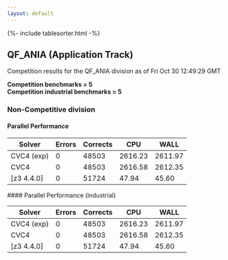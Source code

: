 ```yaml
---
layout: default
---
```

{%- include tablesorter.html -%}

##  QF_ANIA (Application Track)

Competition results for the QF_ANIA division as of Fri Oct 30 12:49:29 GMT

**Competition benchmarks = 5** 
**<br/>Competition industrial benchmarks = 5** 

###  Non-Competitive division  




#### Parallel Performance
<table id="parallel" class="result sorted">
<thead>
<tr>
<th class="center">Solver</th><th class="center">Errors</th>
<th class="center">Corrects</th>
<th class="center">CPU</th>
<th class="center">WALL</th>
</tr>
</thead>
<tr>
<td>CVC4 (exp)</td>
<td class="right">0</td>
<td class="right">48503</td>
<td class="right">2616.23</td>
<td class="right">2611.97</td>
</tr>
<tr>
<td>CVC4</td>
<td class="right">0</td>
<td class="right">48503</td>
<td class="right">2616.58</td>
<td class="right">2612.35</td>
</tr>
<tr>
<td>[z3 4.4.0]</td>
<td class="right">0</td>
<td class="right">51724</td>
<td class="right">47.94</td>
<td class="right">45.60</td>
</tr>
</table>
#### Parallel Performance (industrial)
<table id="paralleli" class="result sorted">
<thead>
<tr>
<th class="center">Solver</th><th class="center">Errors</th>
<th class="center">Corrects</th>
<th class="center">CPU</th>
<th class="center">WALL</th>
</tr>
</thead>
<tr>
<td>CVC4 (exp)</td>
<td class="right">0</td>
<td class="right">48503</td>
<td class="right">2616.23</td>
<td class="right">2611.97</td>
</tr>
<tr>
<td>CVC4</td>
<td class="right">0</td>
<td class="right">48503</td>
<td class="right">2616.58</td>
<td class="right">2612.35</td>
</tr>
<tr>
<td>[z3 4.4.0]</td>
<td class="right">0</td>
<td class="right">51724</td>
<td class="right">47.94</td>
<td class="right">45.60</td>
</tr>
</table>

